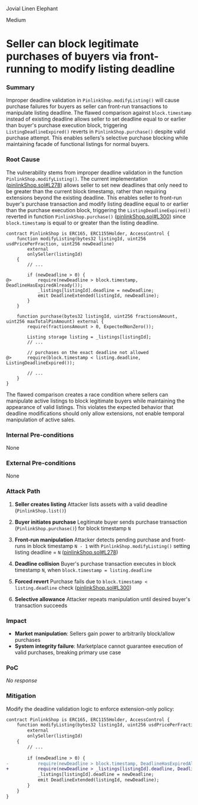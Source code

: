 Jovial Linen Elephant

Medium

# Seller can block legitimate purchases of buyers via front-running to modify listing deadline

### Summary

Improper deadline validation in `PinlinkShop.modifyListing()` will cause purchase failures for buyers as seller can front-run transactions to manipulate listing deadline. The flawed comparison against `block.timestamp` instead of existing deadline allows seller to set deadline equal to or earlier than buyer's purchase execution block, triggering `ListingDeadlineExpired()` reverts in `PinlinkShop.purchase()` despite valid purchase attempt. This enables sellers's selective purchase blocking while maintaining facade of functional listings for normal buyers.

### Root Cause

The vulnerability stems from improper deadline validation in the function `PinlinkShop.modifyListing()`. The current implementation ([pinlinkShop.sol#L278](https://github.com/sherlock-audit/2025-03-pinlink-rwa-tokenized-depin-marketplace/blob/main/marketplace-contracts/src/marketplaces/pinlinkShop.sol#L278)) allows seller to set new deadlines that only need to be greater than the current block timestamp, rather than requiring extensions beyond the existing deadline. This enables seller to front-run buyer's purchase transaction and modify listing deadline equal to or earlier than the purchase execution block, triggering the `ListingDeadlineExpired()` reverted in function `PinlinkShop.purchase()` ([pinlinkShop.sol#L300](https://github.com/sherlock-audit/2025-03-pinlink-rwa-tokenized-depin-marketplace/blob/main/marketplace-contracts/src/marketplaces/pinlinkShop.sol#L300)) since `block.timestamp` is equal to or greater than the listing deadline.

```solidity
contract PinlinkShop is ERC165, ERC1155Holder, AccessControl {
    function modifyListing(bytes32 listingId, uint256 usdPricePerFraction, uint256 newDeadline)
        external
        onlySeller(listingId)
    {
        // ...
        
        if (newDeadline > 0) {
@>          require(newDeadline > block.timestamp, DeadlineHasExpiredAlready());
            _listings[listingId].deadline = newDeadline;
            emit DeadlineExtended(listingId, newDeadline);
        }
    }
    
    function purchase(bytes32 listingId, uint256 fractionsAmount, uint256 maxTotalPinAmount) external {
        require(fractionsAmount > 0, ExpectedNonZero());

        Listing storage listing = _listings[listingId];
        // ...
        
        // purchases on the exact deadline not allowed
@>      require(block.timestamp < listing.deadline, ListingDeadlineExpired());
        
        // ...
    }
}
```

The flawed comparison creates a race condition where sellers can manipulate active listings to block legitimate buyers while maintaining the appearance of valid listings. This violates the expected behavior that deadline modifications should only allow extensions, not enable temporal manipulation of active sales.

### Internal Pre-conditions

None

### External Pre-conditions

None

### Attack Path

1. **Seller creates listing**
Attacker lists assets with a valid deadline (`PinlinkShop.list()`)

2. **Buyer initiates purchase**
Legitimate buyer sends purchase transaction (`PinlinkShop.purchase()`) for block timestamp `N`

3. **Front-run manipulation**
Attacker detects pending purchase and front-runs in block timestamp `N - 1` with `PinlinkShop.modifyListing()` setting listing deadline = `N` ([pinlinkShop.sol#L278](https://github.com/sherlock-audit/2025-03-pinlink-rwa-tokenized-depin-marketplace/blob/main/marketplace-contracts/src/marketplaces/pinlinkShop.sol#L278)) 

4. **Deadline collision**
Buyer's purchase transaction executes in block timestamp `N`, when `block.timestamp = listing.deadline`

5. **Forced revert**
Purchase fails due to `block.timestamp < listing.deadline` check ([pinlinkShop.sol#L300](https://github.com/sherlock-audit/2025-03-pinlink-rwa-tokenized-depin-marketplace/blob/main/marketplace-contracts/src/marketplaces/pinlinkShop.sol#L300))

6. **Selective allowance**
Attacker repeats manipulation until desired buyer's transaction succeeds


### Impact

- **Market manipulation**: Sellers gain power to arbitrarily block/allow purchases
- **System integrity failure**: Marketplace cannot guarantee execution of valid purchases, breaking primary use case

### PoC

_No response_

### Mitigation

Modify the deadline validation logic to enforce extension-only policy:

```diff
contract PinlinkShop is ERC165, ERC1155Holder, AccessControl {
    function modifyListing(bytes32 listingId, uint256 usdPricePerFraction, uint256 newDeadline)
        external
        onlySeller(listingId)
    {
        // ...
        
        if (newDeadline > 0) {
-           require(newDeadline > block.timestamp, DeadlineHasExpiredAlready());
+           require(newDeadline > _listings[listingId].deadline, DeadlineHasExpiredAlready());
            _listings[listingId].deadline = newDeadline;
            emit DeadlineExtended(listingId, newDeadline);
        }
    }
}
```